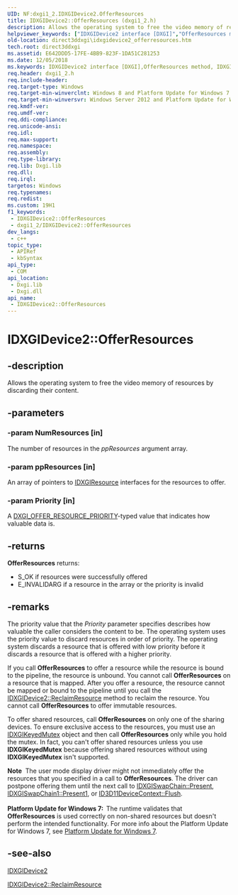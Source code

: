 ```yaml
---
UID: NF:dxgi1_2.IDXGIDevice2.OfferResources
title: IDXGIDevice2::OfferResources (dxgi1_2.h)
description: Allows the operating system to free the video memory of resources by discarding their content.
helpviewer_keywords: ["IDXGIDevice2 interface [DXGI]","OfferResources method","IDXGIDevice2.OfferResources","IDXGIDevice2::OfferResources","OfferResources","OfferResources method [DXGI]","OfferResources method [DXGI]","IDXGIDevice2 interface","direct3ddxgi.idxgidevice2_offerresources","dxgi1_2/IDXGIDevice2::OfferResources"]
old-location: direct3ddxgi\idxgidevice2_offerresources.htm
tech.root: direct3ddxgi
ms.assetid: E642DDD5-17FE-4BB9-823F-1DA51C281253
ms.date: 12/05/2018
ms.keywords: IDXGIDevice2 interface [DXGI],OfferResources method, IDXGIDevice2.OfferResources, IDXGIDevice2::OfferResources, OfferResources, OfferResources method [DXGI], OfferResources method [DXGI],IDXGIDevice2 interface, direct3ddxgi.idxgidevice2_offerresources, dxgi1_2/IDXGIDevice2::OfferResources
req.header: dxgi1_2.h
req.include-header: 
req.target-type: Windows
req.target-min-winverclnt: Windows 8 and Platform Update for Windows 7 [desktop apps \| UWP apps]
req.target-min-winversvr: Windows Server 2012 and Platform Update for Windows Server 2008 R2 [desktop apps \| UWP apps]
req.kmdf-ver: 
req.umdf-ver: 
req.ddi-compliance: 
req.unicode-ansi: 
req.idl: 
req.max-support: 
req.namespace: 
req.assembly: 
req.type-library: 
req.lib: Dxgi.lib
req.dll: 
req.irql: 
targetos: Windows
req.typenames: 
req.redist: 
ms.custom: 19H1
f1_keywords:
 - IDXGIDevice2::OfferResources
 - dxgi1_2/IDXGIDevice2::OfferResources
dev_langs:
 - c++
topic_type:
 - APIRef
 - kbSyntax
api_type:
 - COM
api_location:
 - Dxgi.lib
 - Dxgi.dll
api_name:
 - IDXGIDevice2::OfferResources
---
```


# IDXGIDevice2::OfferResources


## -description

Allows the operating system to free the video memory of resources by discarding their content.

## -parameters

### -param NumResources [in]

The number of resources in the <i>ppResources</i> argument array.

### -param ppResources [in]

An array of pointers to <a href="/windows/desktop/api/dxgi/nn-dxgi-idxgiresource">IDXGIResource</a> interfaces for the resources to offer.

### -param Priority [in]

A <a href="/windows/desktop/api/dxgi1_2/ne-dxgi1_2-dxgi_offer_resource_priority">DXGI_OFFER_RESOURCE_PRIORITY</a>-typed value that indicates how valuable data is.

## -returns

<b>OfferResources</b> returns:
            
          

<ul>
<li>S_OK if resources were successfully offered</li>
<li>E_INVALIDARG if a resource in the array or the priority is invalid</li>
</ul>

## -remarks

The priority value that the  <i>Priority</i> parameter specifies describes how valuable the caller considers the content to be.  The operating system uses the priority value to discard resources in order of priority. The operating system discards a resource that is offered with low priority before it discards a resource that is  offered with a higher priority.

If you call <b>OfferResources</b> to offer a resource while the resource is bound to the pipeline, the resource is unbound.  You cannot call <b>OfferResources</b> on a resource that is mapped.  After you offer a resource, the resource cannot be mapped or bound to the pipeline until you call the <a href="/windows/desktop/api/dxgi1_2/nf-dxgi1_2-idxgidevice2-reclaimresources">IDXGIDevice2::ReclaimResource</a> method to reclaim the resource. You cannot call <b>OfferResources</b> to offer immutable resources.

To offer shared resources, call <b>OfferResources</b> on only one of the sharing devices.  To ensure exclusive access to the resources, you must use an <a href="/windows/desktop/api/dxgi/nn-dxgi-idxgikeyedmutex">IDXGIKeyedMutex</a> object and then call <b>OfferResources</b> only while you hold the mutex. In fact, you can't offer shared resources unless you use <b>IDXGIKeyedMutex</b> because offering shared resources without using <b>IDXGIKeyedMutex</b> isn't supported.

<div class="alert"><b>Note</b>  The user mode display driver might not immediately offer the resources that you specified in a call to <b>OfferResources</b>. The driver can postpone offering them until the next call to <a href="/windows/desktop/api/dxgi/nf-dxgi-idxgiswapchain-present">IDXGISwapChain::Present</a>, <a href="/windows/desktop/api/dxgi1_2/nf-dxgi1_2-idxgiswapchain1-present1">IDXGISwapChain1::Present1</a>, or <a href="/windows/desktop/api/d3d11/nf-d3d11-id3d11devicecontext-flush">ID3D11DeviceContext::Flush</a>. </div>
<div> </div>
<b>Platform Update for Windows 7:  </b>The runtime validates that <b>OfferResources</b> is used correctly on non-shared resources but doesn't perform the intended functionality. For more info about the Platform Update for Windows 7, see <a href="/windows/desktop/direct3darticles/platform-update-for-windows-7">Platform Update for Windows 7</a>.

## -see-also

<a href="/windows/desktop/api/dxgi1_2/nn-dxgi1_2-idxgidevice2">IDXGIDevice2</a>



<a href="/windows/desktop/api/dxgi1_2/nf-dxgi1_2-idxgidevice2-reclaimresources">IDXGIDevice2::ReclaimResource</a>


